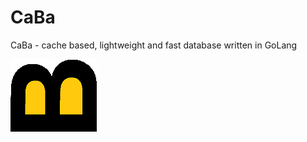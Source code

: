 # CaBa
CaBa - cache based, lightweight and fast database written in GoLang

<img src="caba_logo.png">